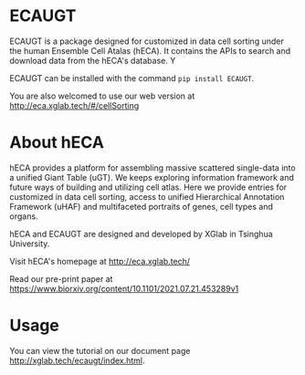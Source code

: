 # ECAUGT
ECAUGT is a package designed for customized in data cell sorting under the human Ensemble Cell Atalas (hECA). It contains the APIs to search and download data from the hECA's database. Y

ECAUGT can be installed with the command `pip install ECAUGT`.

You are also welcomed to use our web version at http://eca.xglab.tech/#/cellSorting

# About hECA
hECA provides a platform for assembling massive scattered single-data into a unified Giant Table (uGT). We keeps exploring information framework and future ways of building and utilizing cell atlas. Here we provide entries for customized in data cell sorting, access to unified Hierarchical Annotation Framework (uHAF) and multifaceted portraits of genes, cell types and organs.

hECA and ECAUGT are designed and developed by XGlab in Tsinghua University.

Visit hECA's homepage at http://eca.xglab.tech/

Read our pre-print paper at https://www.biorxiv.org/content/10.1101/2021.07.21.453289v1

# Usage
You can view the tutorial on our document page http://xglab.tech/ecaugt/index.html.
